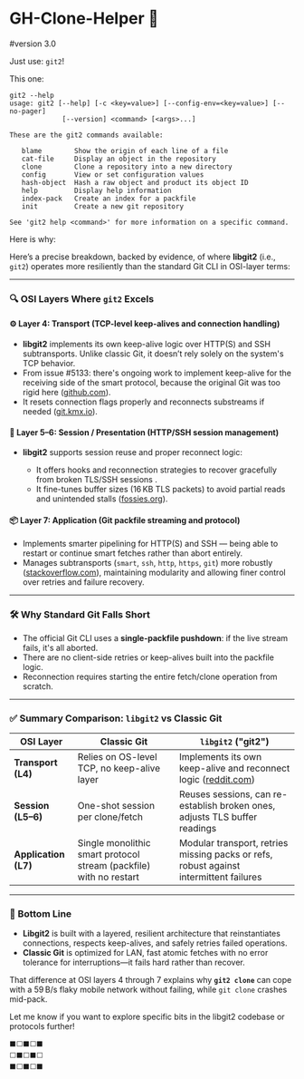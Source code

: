 # GH-Clone-Helper 🚀

#version 3.0


Just use: `git2`!

This one: 

```
git2 --help
usage: git2 [--help] [-c <key=value>] [--config-env=<key=value>] [--no-pager]
             [--version] <command> [<args>...]

These are the git2 commands available:

   blame        Show the origin of each line of a file
   cat-file     Display an object in the repository
   clone        Clone a repository into a new directory
   config       View or set configuration values
   hash-object  Hash a raw object and product its object ID
   help         Display help information
   index-pack   Create an index for a packfile
   init         Create a new git repository

See 'git2 help <command>' for more information on a specific command.
```


Here is why: 

Here’s a precise breakdown, backed by evidence, of where **libgit2** (i.e., `git2`) operates more resiliently than the standard Git CLI in OSI-layer terms:

---

### 🔍 OSI Layers Where `git2` Excels

#### ⚙️ Layer 4: **Transport** (TCP-level keep-alives and connection handling)

* **libgit2** implements its own keep-alive logic over HTTP(S) and SSH subtransports. Unlike classic Git, it doesn’t rely solely on the system's TCP behavior.
* From issue #5133: there's ongoing work to implement keep-alive for the receiving side of the smart protocol, because the original Git was too rigid here ([github.com][1]).
* It resets connection flags properly and reconnects substreams if needed ([git.kmx.io][2]).

#### 🧩 Layer 5–6: **Session / Presentation** (HTTP/SSH session management)

* **libgit2** supports session reuse and proper reconnect logic:

  * It offers hooks and reconnection strategies to recover gracefully from broken TLS/SSH sessions .
  * It fine-tunes buffer sizes (16 KB TLS packets) to avoid partial reads and unintended stalls ([fossies.org][3]).

#### 📦 Layer 7: **Application** (Git packfile streaming and protocol)

* Implements smarter pipelining for HTTP(S) and SSH — being able to restart or continue smart fetches rather than abort entirely.
* Manages subtransports (`smart`, `ssh`, `http`, `https`, `git`) more robustly ([stackoverflow.com][4]), maintaining modularity and allowing finer control over retries and failure recovery.

---

### 🛠 Why Standard Git Falls Short

* The official Git CLI uses a **single-packfile pushdown**: if the live stream fails, it's all aborted.
* There are no client-side retries or keep-alives built into the packfile logic.
* Reconnection requires starting the entire fetch/clone operation from scratch.

---

### ✅ Summary Comparison: `libgit2` vs Classic Git

| OSI Layer            | Classic Git                                                        | `libgit2` ("git2")                                                                      |
| -------------------- | ------------------------------------------------------------------ | --------------------------------------------------------------------------------------- |
| **Transport (L4)**   | Relies on OS-level TCP, no keep-alive layer                        | Implements its own keep-alive and reconnect logic ([reddit.com][5])                     |
| **Session (L5–6)**   | One-shot session per clone/fetch                                   | Reuses sessions, can re-establish broken ones, adjusts TLS buffer readings              |
| **Application (L7)** | Single monolithic smart protocol stream (packfile) with no restart | Modular transport, retries missing packs or refs, robust against intermittent failures  |

---

### 🧭 Bottom Line

* **Libgit2** is built with a layered, resilient architecture that reinstantiates connections, respects keep-alives, and safely retries failed operations.
* **Classic Git** is optimized for LAN, fast atomic fetches with no error tolerance for interruptions—it fails hard rather than recover.

That difference at OSI layers 4 through 7 explains why **`git2 clone`** can cope with a 59 B/s flaky mobile network without failing, while `git clone` crashes mid-pack.

Let me know if you want to explore specific bits in the libgit2 codebase or protocols further!

[1]: https://github.com/libgit2/libgit2/issues/5133?utm_source=chatgpt.com "packbuilder performance/connection timeout · Issue #5133 · libgit2/libgit2 · GitHub"
[2]: https://git.kmx.io/thodg/libgit2/_log/4796c916d376af528d8bbf07e8a5e176da6ee928/src/transports?utm_source=chatgpt.com "kmx git"
[3]: https://fossies.org/linux/libgit2/src/libgit2/transports/httpclient.c?utm_source=chatgpt.com "libgit2: src/libgit2/transports/httpclient.c | Fossies"
[4]: https://stackoverflow.com/questions/34112495/what-transfer-protocols-does-libgit2-support-for-cloning?utm_source=chatgpt.com "What transfer protocols does libgit2 support for cloning? - Stack Overflow"
[5]: https://www.reddit.com/r/MailDevNetwork/comments/1fh210k?utm_source=chatgpt.com "How to Fix an 81% Git Clone Stuck"




```
⬛⬜⬛⬜⬛
⬜⬛⬜⬛⬜
⬛⬜⬛⬜⬛
```

